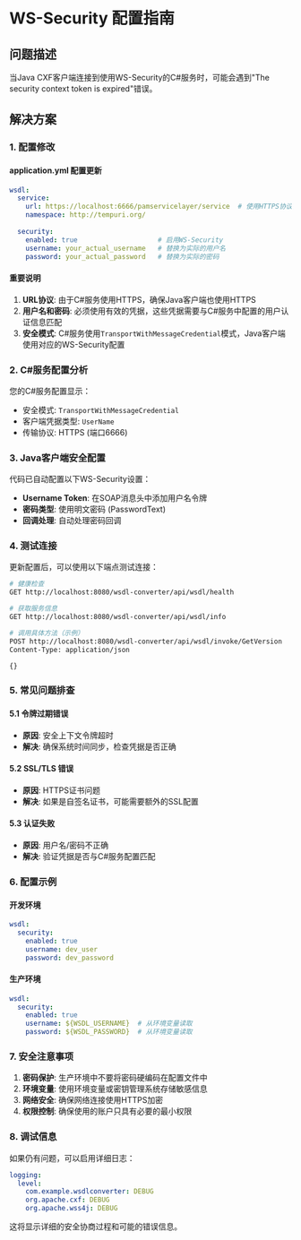 # WS-Security 配置指南

## 问题描述
当Java CXF客户端连接到使用WS-Security的C#服务时，可能会遇到"The security context token is expired"错误。

## 解决方案

### 1. 配置修改

#### application.yml 配置更新
```yaml
wsdl:
  service:
    url: https://localhost:6666/pamservicelayer/service  # 使用HTTPS协议
    namespace: http://tempuri.org/
  
  security:
    enabled: true                    # 启用WS-Security
    username: your_actual_username   # 替换为实际的用户名
    password: your_actual_password   # 替换为实际的密码
```

#### 重要说明
1. **URL协议**: 由于C#服务使用HTTPS，确保Java客户端也使用HTTPS
2. **用户名和密码**: 必须使用有效的凭据，这些凭据需要与C#服务中配置的用户认证信息匹配
3. **安全模式**: C#服务使用`TransportWithMessageCredential`模式，Java客户端使用对应的WS-Security配置

### 2. C#服务配置分析

您的C#服务配置显示：
- 安全模式: `TransportWithMessageCredential`
- 客户端凭据类型: `UserName`
- 传输协议: HTTPS (端口6666)

### 3. Java客户端安全配置

代码已自动配置以下WS-Security设置：
- **Username Token**: 在SOAP消息头中添加用户名令牌
- **密码类型**: 使用明文密码 (PasswordText)
- **回调处理**: 自动处理密码回调

### 4. 测试连接

更新配置后，可以使用以下端点测试连接：

```bash
# 健康检查
GET http://localhost:8080/wsdl-converter/api/wsdl/health

# 获取服务信息
GET http://localhost:8080/wsdl-converter/api/wsdl/info

# 调用具体方法（示例）
POST http://localhost:8080/wsdl-converter/api/wsdl/invoke/GetVersion
Content-Type: application/json

{}
```

### 5. 常见问题排查

#### 5.1 令牌过期错误
- **原因**: 安全上下文令牌超时
- **解决**: 确保系统时间同步，检查凭据是否正确

#### 5.2 SSL/TLS 错误
- **原因**: HTTPS证书问题
- **解决**: 如果是自签名证书，可能需要额外的SSL配置

#### 5.3 认证失败
- **原因**: 用户名/密码不正确
- **解决**: 验证凭据是否与C#服务配置匹配

### 6. 配置示例

#### 开发环境
```yaml
wsdl:
  security:
    enabled: true
    username: dev_user
    password: dev_password
```

#### 生产环境  
```yaml
wsdl:
  security:
    enabled: true
    username: ${WSDL_USERNAME}  # 从环境变量读取
    password: ${WSDL_PASSWORD}  # 从环境变量读取
```

### 7. 安全注意事项

1. **密码保护**: 生产环境中不要将密码硬编码在配置文件中
2. **环境变量**: 使用环境变量或密钥管理系统存储敏感信息
3. **网络安全**: 确保网络连接使用HTTPS加密
4. **权限控制**: 确保使用的账户只具有必要的最小权限

### 8. 调试信息

如果仍有问题，可以启用详细日志：

```yaml
logging:
  level:
    com.example.wsdlconverter: DEBUG
    org.apache.cxf: DEBUG
    org.apache.wss4j: DEBUG
```

这将显示详细的安全协商过程和可能的错误信息。
